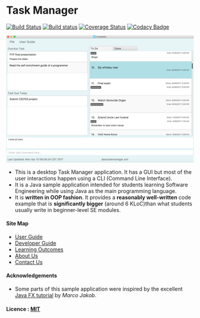 # Task Manager
[![Build Status](https://travis-ci.org/CS2103JAN2017-F12-B3/main.svg?branch=master)](https://travis-ci.org/CS2103JAN2017-F12-B3/main.svg?branch=master)
[![Build status](https://ci.appveyor.com/api/projects/status/rbyj813hukcta12j?svg=true)](https://ci.appveyor.com/project/gabrielsim1993/main)
[![Coverage Status](https://coveralls.io/repos/github/CS2103JAN2017-F12-B3/main/badge.svg?branch=master)](https://coveralls.io/github/CS2103JAN2017-F12-B3/main?branch=master)
[![Codacy Badge](https://api.codacy.com/project/badge/Grade/d2fd9d19696a4dec9aa9de740d42aa52)](https://www.codacy.com/app/gabrielsim1993/main?utm_source=github.com&amp;utm_medium=referral&amp;utm_content=CS2103JAN2017-F12-B3/main&amp;utm_campaign=Badge_Grade)

<img src="docs/images/uiv0.5.png" width="600"><br>

* This is a desktop Task Manager application. It has a GUI but most of the user interactions happen using
  a CLI (Command Line Interface).
* It is a Java sample application intended for students learning Software Engineering while using Java as
  the main programming language.
* It is **written in OOP fashion**. It provides a **reasonably well-written** code example that is
  **significantly bigger** (around 6 KLoC)than what students usually write in beginner-level SE modules.


#### Site Map
* [User Guide](docs/UserGuide.md)
* [Developer Guide](docs/DeveloperGuide.md)
* [Learning Outcomes](docs/LearningOutcomes.md)
* [About Us](docs/AboutUs.md)
* [Contact Us](docs/ContactUs.md)


#### Acknowledgements

* Some parts of this sample application were inspired by the excellent
  [Java FX tutorial](http://code.makery.ch/library/javafx-8-tutorial/) by *Marco Jakob*.


#### Licence : [MIT](LICENSE)
